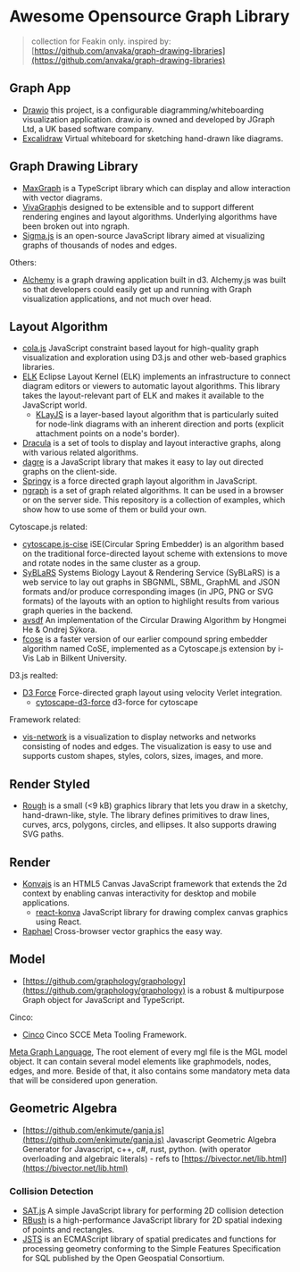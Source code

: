 # Awesome Opensource Graph Library

> collection for Feakin only. inspired by: [https://github.com/anvaka/graph-drawing-libraries](https://github.com/anvaka/graph-drawing-libraries)

## Graph App

- [Drawio](https://github.com/jgraph/drawio) this project, is a configurable diagramming/whiteboarding visualization application. draw.io is owned and developed by JGraph Ltd, a UK based software company.
- [Excalidraw](https://github.com/excalidraw/excalidraw)  Virtual whiteboard for sketching hand-drawn like diagrams.

## Graph Drawing Library

- [MaxGraph](https://github.com/maxGraph/maxGraph) is a TypeScript library which can display and allow interaction with vector diagrams. 
- [VivaGraph](https://github.com/anvaka/VivaGraphJS)is designed to be extensible and to support different rendering engines and layout algorithms. Underlying algorithms have been broken out into ngraph.
- [Sigma.js](https://github.com/jacomyal/sigma.js) is an open-source JavaScript library aimed at visualizing graphs of thousands of nodes and edges.

Others:

- [Alchemy](https://github.com/GraphAlchemist/Alchemy)  is a graph drawing application built in d3. Alchemy.js was built so that developers could easily get up and running with Graph visualization applications, and not much over head. 

## Layout Algorithm

- [cola.js](https://github.com/tgdwyer/WebCola) JavaScript constraint based layout for high-quality graph visualization and exploration using D3.js and other web-based graphics libraries.
- [ELK](https://github.com/kieler/elkjs)  Eclipse Layout Kernel (ELK) implements an infrastructure to connect diagram editors or viewers to automatic layout algorithms. This library takes the layout-relevant part of ELK and makes it available to the JavaScript world. 
	- [KLayJS](https://github.com/kieler/klayjs) is a layer-based layout algorithm that is particularly suited for node-link diagrams with an inherent direction and ports (explicit attachment points on a node's border). 
- [Dracula](https://github.com/strathausen/dracula) is a set of tools to display and layout interactive graphs, along with various related algorithms.
- [dagre](https://github.com/dagrejs/dagre) is a JavaScript library that makes it easy to lay out directed graphs on the client-side.
- [Springy](https://github.com/dhotson/springy) is a force directed graph layout algorithm in JavaScript.
- [ngraph](https://github.com/anvaka/ngraph) is a set of graph related algorithms. It can be used in a browser or on the server side. This repository is a collection of examples, which show how to use some of them or build your own.

Cytoscape.js related:

 - [cytoscape.js-cise](https://github.com/iVis-at-Bilkent/cytoscape.js-cise) iSE(Circular Spring Embedder) is an algorithm based on the traditional force-directed layout scheme with extensions to move and rotate nodes in the same cluster as a group. 
 - [SyBLaRS](https://github.com/iVis-at-Bilkent/syblars) Systems Biology Layout & Rendering Service (SyBLaRS) is a web service to lay out graphs in SBGNML, SBML, GraphML and JSON formats and/or produce corresponding images (in JPG, PNG or SVG formats) of the layouts with an option to highlight results from various graph queries in the backend.
 - [avsdf](https://github.com/iVis-at-Bilkent/cytoscape.js-avsdf) An implementation of the Circular Drawing Algorithm by Hongmei He & Ondrej Sýkora.
 - [fcose](https://github.com/iVis-at-Bilkent/cytoscape.js-fcose) is a faster version of our earlier compound spring embedder algorithm named CoSE, implemented as a Cytoscape.js extension by i-Vis Lab in Bilkent University.

D3.js realted:

- [D3 Force](https://github.com/d3/d3-force)  Force-directed graph layout using velocity Verlet integration. 
	- [cytoscape-d3-force](https://github.com/shichuanpo/cytoscape.js-d3-force)  d3-force for cytoscape 

Framework related: 

- [vis-network](https://github.com/visjs/vis-network)  is a visualization to display networks and networks consisting of nodes and edges. The visualization is easy to use and supports custom shapes, styles, colors, sizes, images, and more. 


## Render Styled

- [Rough](https://github.com/rough-stuff/rough) is a small (<9 kB) graphics library that lets you draw in a sketchy, hand-drawn-like, style. The library defines primitives to draw lines, curves, arcs, polygons, circles, and ellipses. It also supports drawing SVG paths.

## Render 

- [Konvajs](https://github.com/konvajs) is an HTML5 Canvas JavaScript framework that extends the 2d context by enabling canvas interactivity for desktop and mobile applications.
	- [react-konva](https://github.com/konvajs/react-konva) JavaScript library for drawing complex canvas graphics using React.
- [Raphael](https://github.com/DmitryBaranovskiy/raphael)  Cross-browser vector graphics the easy way.

## Model

- [https://github.com/graphology/graphology](https://github.com/graphology/graphology) is a robust & multipurpose Graph object for JavaScript and TypeScript.

Cinco:

- [Cinco](https://gitlab.com/scce/cinco-cloud) Cinco SCCE Meta Tooling Framework.

[Meta Graph Language](https://gitlab.com/scce/cinco/-/wikis/Usage/Meta-Graph-Language), The root element of every mgl file is the MGL model object. It can contain several model elements like graphmodels, nodes, edges, and more. Beside of that, it also contains some mandatory meta data that will be considered upon generation.


## Geometric Algebra

- [https://github.com/enkimute/ganja.js](https://github.com/enkimute/ganja.js) Javascript Geometric Algebra Generator for Javascript, c++, c#, rust, python. (with operator overloading and algebraic literals) - refs to [https://bivector.net/lib.html](https://bivector.net/lib.html)

### Collision Detection

 - [SAT.js](https://github.com/jriecken/sat-js) A simple JavaScript library for performing 2D collision detection
 - [RBush](https://github.com/mourner/rbush) is a high-performance JavaScript library for 2D spatial  indexing of points and rectangles.
 - [JSTS](https://github.com/bjornharrtell/jsts) is an ECMAScript library of spatial predicates and functions for processing geometry conforming to the Simple Features Specification for SQL published by the Open Geospatial Consortium.

